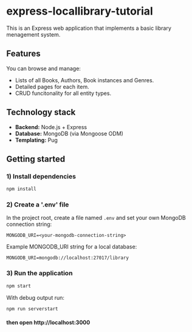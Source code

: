 # express-locallibrary-tutorial
This is an Express web application that implements a basic library menagement system.

## Features
You can browse and manage:

- Lists of all Books, Authors, Book instances and Genres.
- Detailed pages for each item.
- CRUD funcitonality for all entity types.

## Technology stack
- **Backend:** Node.js + Express
- **Database:** MongoDB (via Mongoose ODM)
- **Templating:** Pug

## Getting started
### 1) Install dependencies
```bash
npm install
```
### 2) Create a '.env' file
In the project root, create a file named `.env` and set your own MongoDB connection string:
```env
MONGODB_URI=<your-mongodb-connection-string>
```
Example MONGODB_URI string for a local database:
```env
MONGODB_URI=mongodb://localhost:27017/library
```
### 3) Run the application
```bash
npm start
```
With debug output run:
```bash
npm run serverstart
```
#### then open http://localhost:3000
